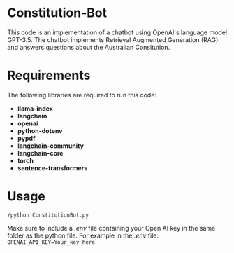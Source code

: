 # Constitution-Bot

This code is an implementation of a chatbot using OpenAI's language model GPT-3.5. The chatbot implements Retrieval Augmented Generation (RAG) and answers questions about the Australian Consitution.

# Requirements

The following libraries are required to run this code:
* <b>llama-index</b>
* <b>langchain</b>
* <b>openai</b>
* <b>python-dotenv</b>
* <b>pypdf</b>
* <b>langchain-community</b> 
* <b>langchain-core</b>
* <b>torch </b>
* <b>sentence-transformers</b>

# Usage
```/python ConstitutionBot.py```

Make sure to include a <i>.env</i> file containing your Open AI key in the same folder as the python file. For example in the <i>.env</i>  file:
<br>```OPENAI_API_KEY=Your_key_here```
